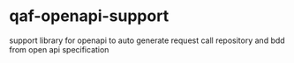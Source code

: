 # qaf-openapi-support
support library for openapi to auto generate request call repository and bdd from open api specification
